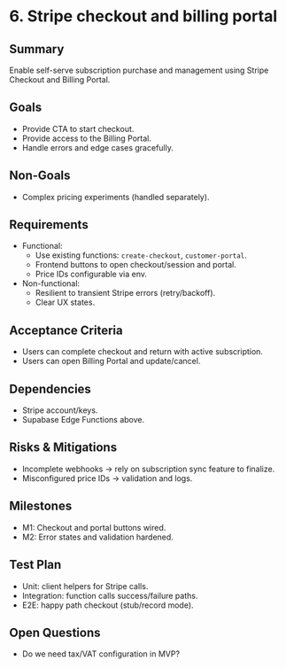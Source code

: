 # 6. Stripe checkout and billing portal

## Summary
Enable self-serve subscription purchase and management using Stripe Checkout and Billing Portal.

## Goals
- Provide CTA to start checkout.
- Provide access to the Billing Portal.
- Handle errors and edge cases gracefully.

## Non-Goals
- Complex pricing experiments (handled separately).

## Requirements
- Functional:
  - Use existing functions: `create-checkout`, `customer-portal`.
  - Frontend buttons to open checkout/session and portal.
  - Price IDs configurable via env.
- Non-functional:
  - Resilient to transient Stripe errors (retry/backoff).
  - Clear UX states.

## Acceptance Criteria
- Users can complete checkout and return with active subscription.
- Users can open Billing Portal and update/cancel.

## Dependencies
- Stripe account/keys.
- Supabase Edge Functions above.

## Risks & Mitigations
- Incomplete webhooks → rely on subscription sync feature to finalize.
- Misconfigured price IDs → validation and logs.

## Milestones
- M1: Checkout and portal buttons wired.
- M2: Error states and validation hardened.

## Test Plan
- Unit: client helpers for Stripe calls.
- Integration: function calls success/failure paths.
- E2E: happy path checkout (stub/record mode).

## Open Questions
- Do we need tax/VAT configuration in MVP?
